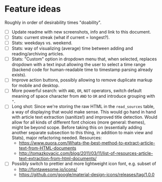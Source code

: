 # Feature ideas

Roughly in order of desirability times "doability".

- [ ] Update readme with new screenshots, info and link to this document.
- [ ] Stats: current streak (what if current = longest?).
- [ ] Stats: weekdays vs. weekend.
- [ ] Stats: way of visualizing (average) time between adding and reading/archiving articles.
- [ ] Stats: "Custom" option in dropdown menu that, when selected, replaces dropdown with a text input allowing the user to select a time range (backend code for human-readable time to timestamp parsing already exists).
- [ ] Improve action buttons, possibly allowing to remove duplicate markup for mobile and desktop.
- [ ] More powerful search: with `AND`, `OR`, `NOT` operators, switch default meaning of space character from `AND` to `OR` and introduce grouping with `"`.
- [ ] Long shot: Since we're storing the raw HTML in the `read_sources` table, a way of displaying that would make sense. This would go hand in hand with article text extraction (sanitize!) and improved title detection. Would allow for all kinds of different font choices (more general: themes), might be beyond scope. Before taking this on (essentially adding another separate subsection to this thing, in addition to main view and Stats), major refactoring needed. Resources:
    - https://www.quora.com/Whats-the-best-method-to-extract-article-text-from-HTML-documents
    - http://tomazkovacic.com/blog/2011/03/11/list-of-resources-article-text-extraction-from-html-documents/
- [ ] Possibly switch to prettier and more lightweight icon font, e.g. subset of
    - http://fontawesome.io/icons/
    - https://github.com/google/material-design-icons/releases/tag/1.0.0

